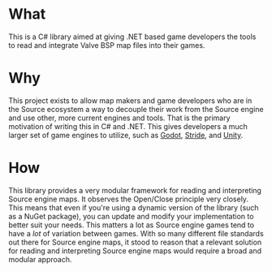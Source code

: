 # What
This is a C# library aimed at giving .NET based game developers the tools to read and integrate Valve BSP map files into their games.

# Why
This project exists to allow map makers and game developers who are in the Source ecosystem a way to decouple their work from the Source engine and use other, more current engines and tools. That is the primary motivation of writing this in C# and .NET. This gives developers
a much larger set of game engines to utilize, such as [Godot](https://godotengine.org/), [Stride](https://www.stride3d.net/), and [Unity](https://unity.com/).

# How
This library provides a very modular framework for reading and interpreting Source engine maps. It observes the Open/Close principle very closely. This means that even if you're using a dynamic version of the library (such as a NuGet package), you can update and modify your implementation
to better suit your needs. This matters a lot as Source engine games tend to have a *lot* of variation between games. With so many different file standards out there for Source engine maps, it stood to reason that a relevant solution for reading and
interpreting Source engine maps would require a broad and modular approach.
